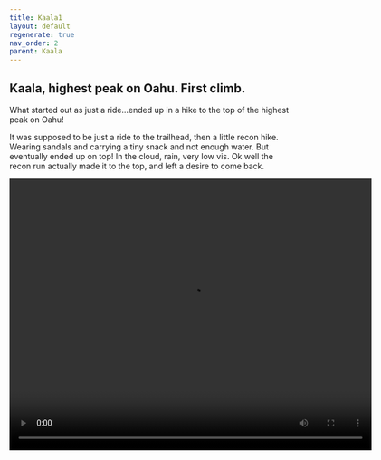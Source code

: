 ```yaml
---
title: Kaala1
layout: default
regenerate: true
nav_order: 2
parent: Kaala
---
```


## Kaala, highest peak on Oahu.  First climb.


What started out as just a ride...ended up in a hike to the top of the highest peak on Oahu!  

It was supposed to be just a ride to the trailhead, then a little recon hike.  Wearing sandals and carrying a tiny snack and not enough water.  But eventually ended up on top!  In the cloud, rain, very low vis.  Ok well the recon run actually made it to the top, and left a desire to come back.  
<p>
<video width="640" height="480" controls>
<source src="../images/kaala.webm" type="video/webm">
  Your browser does not support the video tag.
</video>
</p>
  

  
